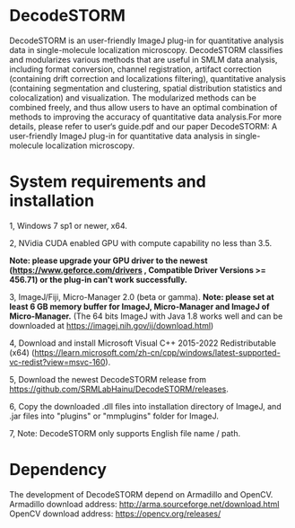 # DecodeSTORM
DecodeSTORM is an user-friendly ImageJ plug-in for quantitative analysis data in single-molecule localization microscopy. DecodeSTORM classifies and modularizes various methods that are useful in SMLM data analysis, including format conversion, channel registration, artifact correction (containing drift correction and localizations filtering), quantitative analysis (containing segmentation and clustering, spatial distribution statistics and colocalization) and visualization. The modularized methods can be combined freely, and thus allow users to have an optimal combination of methods to improving the accuracy of quantitative data analysis.For more details, please refer to user‘s guide.pdf and our paper DecodeSTORM: A user-friendly ImageJ plug-in for quantitative data analysis in single-molecule localization microscopy.
# System requirements and installation
1, Windows 7 sp1 or newer, x64.

2, NVidia CUDA enabled GPU with compute capability no less than 3.5.

**Note: please upgrade your GPU driver to the newest (https://www.geforce.com/drivers , Compatible Driver Versions >= 456.71) or the plug-in can't work successfully.**

3, ImageJ/Fiji, Micro-Manager 2.0 (beta or gamma). 
**Note: please set at least 6 GB memory buffer for ImageJ, Micro-Manager and ImageJ of Micro-Manager.**
(The 64 bits ImageJ with Java 1.8 works well and can be downloaded at https://imagej.nih.gov/ij/download.html)

4, Download and install Microsoft Visual C++ 2015-2022 Redistributable (x64) (https://learn.microsoft.com/zh-cn/cpp/windows/latest-supported-vc-redist?view=msvc-160). 

5, Download the newest DecodeSTORM release from https://github.com/SRMLabHainu/DecodeSTORM/releases.

6, Copy the downloaded .dll files into installation directory of ImageJ, and .jar files into "plugins" or "mmplugins" folder for ImageJ.

7, Note: DecodeSTORM only supports English file name / path.
# Dependency
The development of DecodeSTORM depend on Armadillo and OpenCV. Armadillo download address: http://arma.sourceforge.net/download.html OpenCV download address: https://opencv.org/releases/
